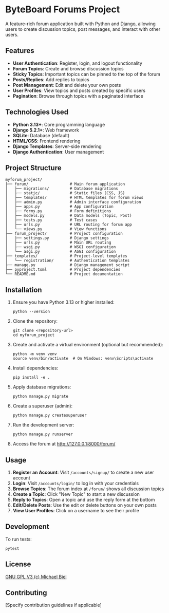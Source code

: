 # ByteBoard Forums Project

A feature-rich forum application built with Python and Django, allowing users to create discussion topics, post
messages, and interact with other users.

## Features

- **User Authentication**: Register, login, and logout functionality
- **Forum Topics**: Create and browse discussion topics
- **Sticky Topics**: Important topics can be pinned to the top of the forum
- **Posts/Replies**: Add replies to topics
- **Post Management**: Edit and delete your own posts
- **User Profiles**: View topics and posts created by specific users
- **Pagination**: Browse through topics with a paginated interface

## Technologies Used

- **Python 3.13+**: Core programming language
- **Django 5.2.1+**: Web framework
- **SQLite**: Database (default)
- **HTML/CSS**: Frontend rendering
- **Django Templates**: Server-side rendering
- **Django Authentication**: User management

## Project Structure

```
myforum_project/
├── forum/                  # Main forum application
│   ├── migrations/         # Database migrations
│   ├── static/             # Static files (CSS, JS)
│   ├── templates/          # HTML templates for forum views
│   ├── admin.py            # Admin interface configuration
│   ├── apps.py             # App configuration
│   ├── forms.py            # Form definitions
│   ├── models.py           # Data models (Topic, Post)
│   ├── tests.py            # Test cases
│   ├── urls.py             # URL routing for forum app
│   └── views.py            # View functions
├── forum_project/          # Project configuration
│   ├── settings.py         # Django settings
│   ├── urls.py             # Main URL routing
│   ├── wsgi.py             # WSGI configuration
│   └── asgi.py             # ASGI configuration
├── templates/              # Project-level templates
│   └── registration/       # Authentication templates
├── manage.py               # Django management script
├── pyproject.toml          # Project dependencies
└── README.md               # Project documentation
```

## Installation

1. Ensure you have Python 3.13 or higher installed:
   ```
   python --version
   ```

2. Clone the repository:
   ```
   git clone <repository-url>
   cd myforum_project
   ```

3. Create and activate a virtual environment (optional but recommended):
   ```
   python -m venv venv
   source venv/bin/activate  # On Windows: venv\Scripts\activate
   ```

4. Install dependencies:
   ```
   pip install -e .
   ```

5. Apply database migrations:
   ```
   python manage.py migrate
   ```

6. Create a superuser (admin):
   ```
   python manage.py createsuperuser
   ```

7. Run the development server:
   ```
   python manage.py runserver
   ```

8. Access the forum at http://127.0.0.1:8000/forum/

## Usage

1. **Register an Account**: Visit `/accounts/signup/` to create a new user account
2. **Login**: Visit `/accounts/login/` to log in with your credentials
3. **Browse Topics**: The forum index at `/forum/` shows all discussion topics
4. **Create a Topic**: Click "New Topic" to start a new discussion
5. **Reply to Topics**: Open a topic and use the reply form at the bottom
6. **Edit/Delete Posts**: Use the edit or delete buttons on your own posts
7. **View User Profiles**: Click on a username to see their profile

## Development

To run tests:

```
pytest
```

## License

[GNU GPL V3 (c) Michael Biel](https://github.com/MickTheLinuxGeek/ByteBoard/blob/51c381e2b461d087feb12645140b1d2789cfe78c/LICENSE)

## Contributing

[Specify contribution guidelines if applicable]